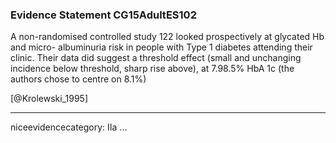 ### Evidence Statement CG15AdultES102
A non-randomised controlled study 122 looked prospectively at glycated Hb and micro- albuminuria risk in people with Type 1 diabetes attending their clinic. Their data did suggest a threshold effect (small and unchanging incidence below threshold, sharp rise above), at 7.98.5% HbA 1c (the authors chose to centre on 8.1%)

[@Krolewski_1995]

---
niceevidencecategory: IIa
...


